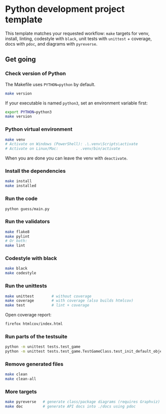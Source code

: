 # Python development project template

This template matches your requested workflow: `make` targets for venv, install, linting,
codestyle with `black`, unit tests with `unittest` + coverage, docs with `pdoc`, and diagrams
with `pyreverse`.

## Get going

### Check version of Python
The Makefile uses `PYTHON=python` by default.
```sh
make version
```
If your executable is named `python3`, set an environment variable first:
```sh
export PYTHON=python3
make version
```

### Python virtual environment
```sh
make venv
# Activate on Windows (PowerShell): .\.venv\Scripts\activate
# Activate on Linux/Mac:        . .venv/bin/activate
```
When you are done you can leave the venv with `deactivate`.

### Install the dependencies
```sh
make install
make installed
```

### Run the code
```sh
python guess/main.py
```

### Run the validators
```sh
make flake8
make pylint
# Or both:
make lint
```

### Codestyle with black
```sh
make black
make codestyle
```

### Run the unittests
```sh
make unittest        # without coverage
make coverage        # with coverage (also builds htmlcov)
make test            # lint + coverage
```
Open coverage report:
```sh
firefox htmlcov/index.html
```

### Run parts of the testsuite
```sh
python -m unittest tests.test_game
python -m unittest tests.test_game.TestGameClass.test_init_default_object
```

### Remove generated files
```sh
make clean
make clean-all
```

### More targets
```sh
make pyreverse   # generate class/package diagrams (requires Graphviz)
make doc         # generate API docs into ./docs using pdoc
```
